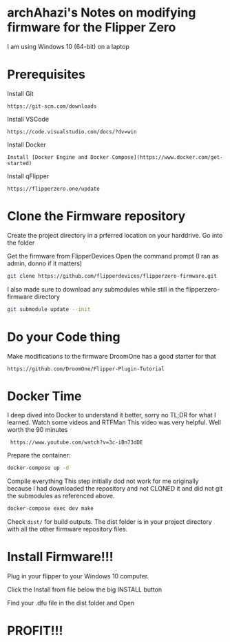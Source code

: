 # archAhazi's Notes on modifying firmware for the Flipper Zero

I am using Windows 10 (64-bit) on a laptop

# Prerequisites

Install Git

    https://git-scm.com/downloads

Install VSCode

    https://code.visualstudio.com/docs/?dv=win
    
Install Docker

    Install [Docker Engine and Docker Compose](https://www.docker.com/get-started)
    
Install qFlipper

    https://flipperzero.one/update
    
# Clone the Firmware repository

Create the project directory in a prferred location on your harddrive.
Go into the folder

Get the firmware from FlipperDevices
Open the command prompt (I ran as admin, donno if it matters)
```sh
git clone https://github.com/flipperdevices/flipperzero-firmware.git
```

I also made sure to download any submodules while still in the flipperzero-firmware directory
```sh
git submodule update --init
```
#  Do your Code thing

Make modifications to the firmware
    DroomOne has a good starter for that
    
    https://github.com/DroomOne/Flipper-Plugin-Tutorial
    
#  Docker Time

I deep dived into Docker to understand it better, sorry no TL;DR for what I learned.
Watch some videos and RTFMan
     This video was very helpful.  Well worth the 90 minutes 
     
     https://www.youtube.com/watch?v=3c-iBn73dDE
     
Prepare the container:

 ```sh
 docker-compose up -d
 ```

Compile everything
    This step initially dod not work for me originally because I had downloaded the repository and not CLONED it 
    and did not git the submodules as referenced above.
```sh
docker-compose exec dev make
```

Check `dist/` for build outputs.
The dist folder is in your project directory with all the other firmware repository files.

# Install Firmware!!!

Plug in your flipper to your Windows 10 computer.

Click the Install from file below the big INSTALL button

Find your .dfu file in the dist folder and Open

# PROFIT!!!
